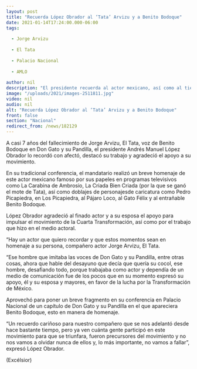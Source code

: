 ```yaml
---
layout: post
title: "Recuerda López Obrador al ‘Tata’ Arvizu y a Benito Bodoque"
date: 2021-01-14T17:24:00.000-06:00
tags:
  
  - Jorge Arvizu
  
  - El Tata
  
  - Palacio Nacional
  
  - AMLO
  
author: nil
description: "El presidente recuerda al actor mexicano, así como al tierno gato al que prestó su voz en ‘Don Gato y su Pandilla’; destaca el apoyo que recibió para impulsar la 4T"
image: "/uploads/2021/images-2511811.jpg"
video: nil
audio: nil
alt: "Recuerda López Obrador al ‘Tata’ Arvizu y a Benito Bodoque"
front: false
section: "Nacional"
redirect_from: /news/182129
---
```


A casi 7 años del fallecimiento de Jorge Arvizu, El Tata, voz de Benito Bodoque en Don Gato y su Pandilla, el presidente Andrés Manuel López Obrador lo recordó con afectó, destacó su trabajo y agradeció el apoyo a su movimiento.

En su tradicional conferencia, el mandatario realizó un breve homenaje de este actor mexicano famoso por sus papeles en programas televisivos como La Carabina de Ambrosio, La Criada Bien Criada (por la que se ganó el mote de Tata), así como doblajes de personajesde caricatura como Pedro Picapiedra, en Los Picapiedra, al Pájaro Loco, al Gato Félix y al entrañable Benito Bodoque.

López Obrador agradeció al finado actor y a su esposa el apoyo para impulsar el movimiento de la Cuarta Transformación, así como por el trabajo que hizo en el medio actoral.

“Hay un actor que quiero recordar y que estos momentos sean en homenaje a su persona, compañero actor Jorge Arvizu, El Tata.

“Ese hombre que imitaba las voces de Don Gato y su Pandilla, entre otras cosas, ahora que hable del desayuno que decía que quería su cocol, ese hombre, desafiando todo, porque trabajaba como actor y dependía de un medio de comunicación fue de los pocos que en su momento expresó su apoyo, él y su esposa y mayores, en favor de la lucha por la Transformación de México.

Aprovechó para poner un breve fragmento en su conferencia en Palacio Nacional de un capítulo de Don Gato y su Pandilla en el que apareciera Benito Bodoque, esto en manera de homenaje.

“Un recuerdo cariñoso para nuestro compañero que se nos adelantó desde hace bastante tiempo, pero ya ven cuánta gente participó en este movimiento para que se triunfara, fueron precursores del movimiento y no nos vamos a olvidar nunca de ellos y, lo más importante, no vamos a fallar”, expresó López Obrador.

(Excélsior)